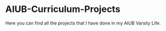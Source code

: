 # AIUB-Curriculum-Projects
Here you can find all the projects that I have done in my AIUB Varsity Life.


